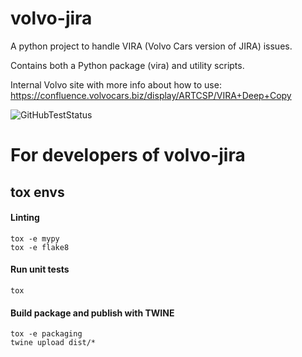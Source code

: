 # volvo-jira
A python project to handle VIRA (Volvo Cars version of JIRA) issues.

Contains both a Python package (vira) and utility scripts.

Internal Volvo site with more info about how to use: https://confluence.volvocars.biz/display/ARTCSP/VIRA+Deep+Copy

![GitHubTestStatus](https://github.com/peorobertsson/vira/actions/workflows/tests.yml/badge.svg)

# For developers of volvo-jira

## tox envs
#### Linting
    tox -e mypy
    tox -e flake8
#### Run unit tests
    tox
#### Build package and publish with TWINE
    tox -e packaging
    twine upload dist/*
